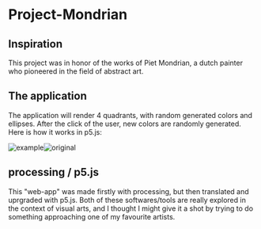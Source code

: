# Project-Mondrian
## Inspiration
This project was in honor of the works of Piet Mondrian, a dutch painter who pioneered in the field of abstract art.
## The application
The application will render 4 quadrants, with random generated colors and ellipses. After the click of the user, new colors are randomly generated. Here is how it works in p5.js:

![example](https://media.giphy.com/media/ZZIHtWNI1pemiRW1JL/giphy.gif)![original](http://blogqueviagem.com.br/wp-content/uploads/2016/07/Foto-01-Piet-Mondrian-Composi%C3%A7%C3%A3o-com-grande-plano-vermelho-amarelo-preto-cinza-e-azul-1921-300x300.jpg)


## processing / p5.js
This "web-app" was made firstly with processing, but then translated and uprgraded with p5.js. Both of these softwares/tools are really explored in the context of visual arts, and I thought I might give it a shot by trying to do something approaching one of my favourite artists.


